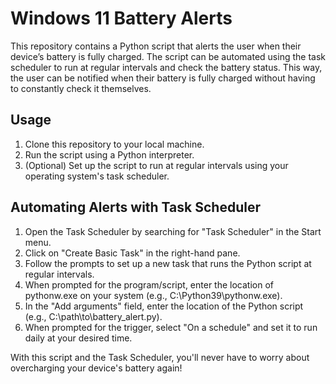 # Windows 11 Battery Alerts
This repository contains a Python script that alerts the user when their device’s battery is fully charged. The script can be automated using the task scheduler to run at regular intervals and check the battery status. This way, the user can be notified when their battery is fully charged without having to constantly check it themselves.
## Usage
 1. Clone this repository to your local machine.
 2. Run the script using a Python interpreter.
 3. (Optional) Set up the script to run at regular intervals using your operating system's task scheduler.

## Automating Alerts with Task Scheduler
 1. Open the Task Scheduler by searching for "Task Scheduler" in the Start menu.
 2. Click on "Create Basic Task" in the right-hand pane.
 3. Follow the prompts to set up a new task that runs the Python script at regular intervals.
 4. When prompted for the program/script, enter the location of pythonw.exe on your system (e.g., C:\Python39\pythonw.exe).
 5. In the "Add arguments" field, enter the location of the Python script (e.g., C:\path\to\battery_alert.py).
 6. When prompted for the trigger, select "On a schedule" and set it to run daily at your desired time.

With this script and the Task Scheduler, you'll never have to worry about overcharging your device's battery again!
